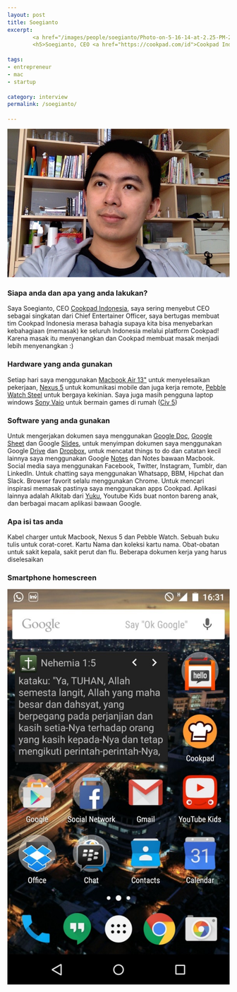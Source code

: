 ```yaml
---
layout: post
title: Soegianto
excerpt:
        <a href="/images/people/soegianto/Photo-on-5-16-14-at-2.25-PM-2.jpg"><img src="/images/people/soegianto/Photo-on-5-16-14-at-2.25-PM-2.jpg" alt="Soegianto Cookpad Indonesia"  /></a>
        <h5>Soegianto, CEO <a href="https://cookpad.com/id">Cookpad Indonesia</a></h5>

tags:
- entrepreneur
- mac
- startup

category: interview
permalink: /soegianto/

---
```


![Soegianto Cookpad Indonesia](/images/people/soegianto/Photo-on-5-16-14-at-2.25-PM-2.jpg)


### Siapa anda dan apa yang anda lakukan?
Saya Soegianto, CEO [Cookpad Indonesia](https://cookpad.com/id), saya sering menyebut CEO sebagai singkatan dari Chief Entertainer Officer, saya bertugas membuat tim Cookpad Indonesia merasa bahagia supaya kita bisa menyebarkan kebahagiaan (memasak) ke seluruh Indonesia melalui platform Cookpad! Karena masak itu menyenangkan dan Cookpad membuat masak menjadi lebih menyenangkan :)

### Hardware yang anda gunakan
Setiap hari saya menggunakan [Macbook Air 13"](http://www.apple.com/macbook-air/) untuk menyelesaikan pekerjaan, [Nexus 5](https://www.google.co.id/nexus/5/) untuk komunikasi mobile dan juga kerja remote, [Pebble Watch Steel](https://getpebble.com/pebble_steel) untuk bergaya kekinian. Saya juga masih pengguna laptop windows [Sony Vaio](https://en.wikipedia.org/wiki/Vaio) untuk bermain games di rumah ([Civ 5](http://www.civilization5.com/))

### Software yang anda gunakan

Untuk mengerjakan dokumen saya menggunakan [Google Doc](https://www.google.com/docs/about/), [Google Sheet](https://www.google.com/sheets/about/) dan Google [Slides](https://www.google.com/slides/about/), untuk menyimpan dokumen saya menggunakan Google [Drive](https://www.google.com/drive/) dan [Dropbox](https://dropbox.com/), untuk mencatat things to do dan catatan kecil lainnya saya menggunakan Google [Notes](http://www.google.com/keep/) dan Notes bawaan Macbook. Social media saya menggunakan Facebook, Twitter, Instagram, Tumblr, dan LinkedIn. Untuk chatting saya menggunakan Whatsapp, BBM, Hipchat dan Slack. Browser favorit selalu menggunakan Chrome. Untuk mencari inspirasi memasak pastinya saya menggunakan apps Cookpad. Aplikasi lainnya adalah Alkitab dari [Yuku](https://play.google.com/store/apps/details?id=yuku.alkitab&hl=en), Youtube Kids buat nonton bareng anak, dan berbagai macam aplikasi bawaan Google.

### Apa isi tas anda

Kabel charger untuk Macbook, Nexus 5 dan Pebble Watch. Sebuah buku tulis untuk corat-coret. Kartu Nama dan koleksi kartu nama. Obat-obatan untuk sakit kepala, sakit perut dan flu. Beberapa dokumen kerja yang harus diselesaikan

### Smartphone homescreen
![soegi-homescreen](/images/people/soegianto/soegi-homescreen-576x1024.jpg)